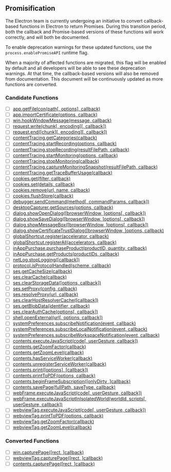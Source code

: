 ## Promisification

The Electron team is currently undergoing an initiative to convert callback-based functions in Electron to return Promises. During this transition period, both the callback and Promise-based versions of these functions will work correctly, and will both be documented.

To enable deprecation warnings for these updated functions, use the `process.enablePromiseAPI` runtime flag.

When a majority of affected functions are migrated, this flag will be enabled by default and all developers will be able to see these deprecation warnings. At that time, the callback-based versions will also be removed from documentation. This document will be continuously updated as more functions are converted.

### Candidate Functions

- [ ] [app.getFileIcon(path[, options], callback)](https://github.com/electron/electron/blob/master/docs/api/app.md#getFileIcon)
- [ ] [app.importCertificate(options, callback)](https://github.com/electron/electron/blob/master/docs/api/app.md#importCertificate)
- [ ] [win.hookWindowMessage(message, callback)](https://github.com/electron/electron/blob/master/docs/api/browser-window.md#hookWindowMessage)
- [ ] [request.write(chunk[, encoding][, callback])](https://github.com/electron/electron/blob/master/docs/api/client-request.md#write)
- [ ] [request.end([chunk][, encoding][, callback])](https://github.com/electron/electron/blob/master/docs/api/client-request.md#end)
- [ ] [contentTracing.getCategories(callback)](https://github.com/electron/electron/blob/master/docs/api/content-tracing.md#getCategories)
- [ ] [contentTracing.startRecording(options, callback)](https://github.com/electron/electron/blob/master/docs/api/content-tracing.md#startRecording)
- [ ] [contentTracing.stopRecording(resultFilePath, callback)](https://github.com/electron/electron/blob/master/docs/api/content-tracing.md#stopRecording)
- [ ] [contentTracing.startMonitoring(options, callback)](https://github.com/electron/electron/blob/master/docs/api/content-tracing.md#startMonitoring)
- [ ] [contentTracing.stopMonitoring(callback)](https://github.com/electron/electron/blob/master/docs/api/content-tracing.md#stopMonitoring)
- [ ] [contentTracing.captureMonitoringSnapshot(resultFilePath, callback)](https://github.com/electron/electron/blob/master/docs/api/content-tracing.md#captureMonitoringSnapshot)
- [ ] [contentTracing.getTraceBufferUsage(callback)](https://github.com/electron/electron/blob/master/docs/api/content-tracing.md#getTraceBufferUsage)
- [ ] [cookies.get(filter, callback)](https://github.com/electron/electron/blob/master/docs/api/cookies.md#get)
- [ ] [cookies.set(details, callback)](https://github.com/electron/electron/blob/master/docs/api/cookies.md#set)
- [ ] [cookies.remove(url, name, callback)](https://github.com/electron/electron/blob/master/docs/api/cookies.md#remove)
- [ ] [cookies.flushStore(callback)](https://github.com/electron/electron/blob/master/docs/api/cookies.md#flushStore)
- [ ] [debugger.sendCommand(method[, commandParams, callback])](https://github.com/electron/electron/blob/master/docs/api/debugger.md#sendCommand)
- [ ] [desktopCapturer.getSources(options, callback)](https://github.com/electron/electron/blob/master/docs/api/desktop-capturer.md#getSources)
- [ ] [dialog.showOpenDialog([browserWindow, ]options[, callback])](https://github.com/electron/electron/blob/master/docs/api/dialog.md#showOpenDialog)
- [ ] [dialog.showSaveDialog([browserWindow, ]options[, callback])](https://github.com/electron/electron/blob/master/docs/api/dialog.md#showSaveDialog)
- [ ] [dialog.showMessageBox([browserWindow, ]options[, callback])](https://github.com/electron/electron/blob/master/docs/api/dialog.md#showMessageBox)
- [ ] [dialog.showCertificateTrustDialog([browserWindow, ]options, callback)](https://github.com/electron/electron/blob/master/docs/api/dialog.md#showCertificateTrustDialog)
- [ ] [globalShortcut.register(accelerator, callback)](https://github.com/electron/electron/blob/master/docs/api/global-shortcut.md#register)
- [ ] [globalShortcut.registerAll(accelerators, callback)](https://github.com/electron/electron/blob/master/docs/api/global-shortcut.md#registerAll)
- [ ] [inAppPurchase.purchaseProduct(productID, quantity, callback)](https://github.com/electron/electron/blob/master/docs/api/in-app-purchase.md#purchaseProduct)
- [ ] [inAppPurchase.getProducts(productIDs, callback)](https://github.com/electron/electron/blob/master/docs/api/in-app-purchase.md#getProducts)
- [ ] [netLog.stopLogging([callback])](https://github.com/electron/electron/blob/master/docs/api/net-log.md#stopLogging)
- [ ] [protocol.isProtocolHandled(scheme, callback)](https://github.com/electron/electron/blob/master/docs/api/protocol.md#isProtocolHandled)
- [ ] [ses.getCacheSize(callback)](https://github.com/electron/electron/blob/master/docs/api/session.md#getCacheSize)
- [ ] [ses.clearCache(callback)](https://github.com/electron/electron/blob/master/docs/api/session.md#clearCache)
- [ ] [ses.clearStorageData([options, callback])](https://github.com/electron/electron/blob/master/docs/api/session.md#clearStorageData)
- [ ] [ses.setProxy(config, callback)](https://github.com/electron/electron/blob/master/docs/api/session.md#setProxy)
- [ ] [ses.resolveProxy(url, callback)](https://github.com/electron/electron/blob/master/docs/api/session.md#resolveProxy)
- [ ] [ses.clearHostResolverCache([callback])](https://github.com/electron/electron/blob/master/docs/api/session.md#clearHostResolverCache)
- [ ] [ses.getBlobData(identifier, callback)](https://github.com/electron/electron/blob/master/docs/api/session.md#getBlobData)
- [ ] [ses.clearAuthCache(options[, callback])](https://github.com/electron/electron/blob/master/docs/api/session.md#clearAuthCache)
- [ ] [shell.openExternal(url[, options, callback])](https://github.com/electron/electron/blob/master/docs/api/shell.md#openExternal)
- [ ] [systemPreferences.subscribeNotification(event, callback)](https://github.com/electron/electron/blob/master/docs/api/system-preferences.md#subscribeNotification)
- [ ] [systemPreferences.subscribeLocalNotification(event, callback)](https://github.com/electron/electron/blob/master/docs/api/system-preferences.md#subscribeLocalNotification)
- [ ] [systemPreferences.subscribeWorkspaceNotification(event, callback)](https://github.com/electron/electron/blob/master/docs/api/system-preferences.md#subscribeWorkspaceNotification)
- [ ] [contents.executeJavaScript(code[, userGesture, callback])](https://github.com/electron/electron/blob/master/docs/api/web-contents.md#executeJavaScript)
- [ ] [contents.getZoomFactor(callback)](https://github.com/electron/electron/blob/master/docs/api/web-contents.md#getZoomFactor)
- [ ] [contents.getZoomLevel(callback)](https://github.com/electron/electron/blob/master/docs/api/web-contents.md#getZoomLevel)
- [ ] [contents.hasServiceWorker(callback)](https://github.com/electron/electron/blob/master/docs/api/web-contents.md#hasServiceWorker)
- [ ] [contents.unregisterServiceWorker(callback)](https://github.com/electron/electron/blob/master/docs/api/web-contents.md#unregisterServiceWorker)
- [ ] [contents.print([options], [callback])](https://github.com/electron/electron/blob/master/docs/api/web-contents.md#print)
- [ ] [contents.printToPDF(options, callback)](https://github.com/electron/electron/blob/master/docs/api/web-contents.md#printToPDF)
- [ ] [contents.beginFrameSubscription([onlyDirty ,]callback)](https://github.com/electron/electron/blob/master/docs/api/web-contents.md#beginFrameSubscription)
- [ ] [contents.savePage(fullPath, saveType, callback)](https://github.com/electron/electron/blob/master/docs/api/web-contents.md#savePage)
- [ ] [webFrame.executeJavaScript(code[, userGesture, callback])](https://github.com/electron/electron/blob/master/docs/api/web-frame.md#executeJavaScript)
- [ ] [webFrame.executeJavaScriptInIsolatedWorld(worldId, scripts[, userGesture, callback])](https://github.com/electron/electron/blob/master/docs/api/web-frame.md#executeJavaScriptInIsolatedWorld)
- [ ] [webviewTag.executeJavaScript(code[, userGesture, callback])](https://github.com/electron/electron/blob/master/docs/api/webview-tag.md#executeJavaScript)
- [ ] [webviewTag.printToPDF(options, callback)](https://github.com/electron/electron/blob/master/docs/api/webview-tag.md#printToPDF)
- [ ] [webviewTag.getZoomFactor(callback)](https://github.com/electron/electron/blob/master/docs/api/webview-tag.md#getZoomFactor)
- [ ] [webviewTag.getZoomLevel(callback)](https://github.com/electron/electron/blob/master/docs/api/webview-tag.md#getZoomLevel)

### Converted Functions

- [ ] [win.capturePage([rect, ]callback)](https://github.com/electron/electron/blob/master/docs/api/browser-window.md#capturePage)
- [ ] [webviewTag.capturePage([rect, ]callback)](https://github.com/electron/electron/blob/master/docs/api/webview-tag.md#capturePage)
- [ ] [contents.capturePage([rect, ]callback)](https://github.com/electron/electron/blob/master/docs/api/web-contents.md#capturePage)